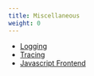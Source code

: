 ```yaml
---
title: Miscellaneous
weight: 0
---
```


* [Logging](../logging/)
* [Tracing](../tracing/)
* [Javascript Frontend](../javascript-frontend/)
